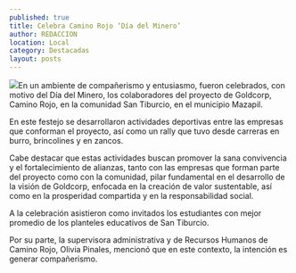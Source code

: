 ```yaml
---
published: true
title: Celebra Camino Rojo ‘Día del Minero’
author: REDACCION
location: Local
category: Destacadas
layout: posts
---
```


![](http://i.imgur.com/mo5eYdim.jpg)En un ambiente de compañerismo y entusiasmo, fueron celebrados, con motivo del Día del Minero, los colaboradores del proyecto de Goldcorp, Camino Rojo, en la comunidad San Tiburcio, en el municipio Mazapil.

En este festejo se desarrollaron actividades deportivas entre las empresas que conforman el proyecto, así como un rally que tuvo desde carreras en burro, brincolines y en zancos.

Cabe destacar que estas actividades buscan promover la sana convivencia y el fortalecimiento de alianzas, tanto con las empresas que forman parte del proyecto como con la comunidad, pilar fundamental en el desarrollo de la visión de Goldcorp, enfocada en la creación de valor sustentable, así como en la prosperidad compartida y en la responsabilidad social.

A la celebración asistieron como invitados los estudiantes con mejor promedio de  los planteles educativos de San Tiburcio.

Por su parte, la supervisora administrativa y de Recursos Humanos de Camino Rojo, Olivia Pinales, mencionó que en este contexto, la intención es generar compañerismo.

